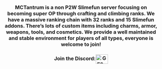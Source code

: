 <h3 align="center">MCTantrum is a non P2W Slimefun server focusing on becoming super OP through crafting and climbing ranks. We have a massive ranking chain with 32 ranks and 15 Slimefun addons. There’s lots of custom items including charms, armor, weapons, tools, and cosmetics. We provide a well maintained and stable environment for players of all types, everyone is welcome to join!</h3>
<h3 align="center">Join the Discord:<a href="https://discord.gg/GE8ngvwU6p" target="blank"><img align="center" src="https://raw.githubusercontent.com/rahuldkjain/github-profile-readme-generator/master/src/images/icons/Social/discord.svg" alt="GE8ngvwU6p" height="30" width="40" /></a></h3>

<h3 align="center"<img src="https://komarev.com/ghpvc/?username=mctantrum&label=Profile%20views&color=0e75b6&style=flat" alt="mctantrum" /></h3>
<!--

**Here are some ideas to get you started:**

🙋‍♀️ A short introduction - what is your organization all about?
🌈 Contribution guidelines - how can the community get involved?
👩‍💻 Useful resources - where can the community find your docs? Is there anything else the community should know?
🍿 Fun facts - what does your team eat for breakfast?
🧙 Remember, you can do mighty things with the power of [Markdown](https://docs.github.com/github/writing-on-github/getting-started-with-writing-and-formatting-on-github/basic-writing-and-formatting-syntax)
-->
